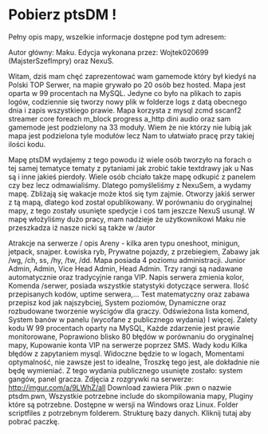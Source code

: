 Pobierz ptsDM !
=====
Pełny opis mapy, wszelkie informacje dostępne pod tym adresem:


Autor główny: Maku.
Edycja wykonana przez: Wojtek020699 (MajsterSzefImpry) oraz NexuS.


Witam, dziś mam chęć zaprezentować wam gamemode który był kiedyś na Polski TOP Serwer, na mapie grywało po 20 osób bez hosted.
Mapa jest oparta w 99 procentach na MySQL. Jedyne co było na plikach to zapis logów, codziennie się tworzy nowy plik w folderze logs z datą obecnego dnia i zapis wszystkiego prawie.
Mapa korzysta z
mysql
zcmd
sscanf2
streamer
core
foreach
m_block
progress
a_http
dini
audio
oraz sam gamemode jest podzielony na 33 moduły. Wiem że nie którzy nie lubią jak mapa jest podzielona tyle modułów lecz Nam to ułatwiało pracę przy takiej ilości kodu.
 
Mapę ptsDM wydajemy z tego powodu iż wiele osób tworzyło na forach o tej samej tematyce tematy z pytaniami jak zrobić takie textdrawy jak u Nas są i inne jakieś pierdoły. Wiele osób chciało także mapę odkupić z panelem czy bez lecz odmawialiśmy. Dlatego pomyśleliśmy z NexuSem, a wydamy mapę. Zbliżają się wakacje może ktoś się tym zajmie. Otworzy jakiś serwer z tą mapą, dlatego kod został opublikowany.
W porównaniu do oryginalnej mapy, z tego zostały usunięte spedycje i coś tam jeszcze NexuS usunął.
W mapę włożyliśmy dużo pracy, mam nadzieje że użytkownikowi Maku nie przeszkadza iż nasze nicki są także w /autor

 
Atrakcje na serwerze / opis
Areny - kilka aren typu oneshoot, minigun, jetpack, snajper.
Łowiska ryb,
Prywatne pojazdy, z przebiegiem,
Zabawy jak /wg, /ch, ss, /hy, /tw, /dd.
Mapa posiada 4 poziomu administracji. Junior Admin, Admin, Vice Head Admin, Head Admin. Trzy rangi są nadawane automatycznie oraz tradycyjnie ranga VIP.
Napis serwera zmienia kolor,
Komenda /serwer, posiada wszystkie statystyki dotyczące serwera. Ilość przepisanych kodów, uptime serwera,...
Test matematyczny oraz zabawa przepisz kod jak najszybciej,
System poziomów,
Dynamiczne oraz rozbudowane tworzenie wyścigów dla graczy. 
Odświeżona lista komend,
System banów w panelu (wycofane z publicznego wydania)
I więcej.
Zalety kodu
W 99 procentach oparty na MySQL,
Każde zdarzenie jest prawie monitorowane,
Poprawiono blisko 80 błędów w porównaniu do oryginalnej mapy,
Kupowanie konta VIP na serwerze poprzez SMS. 
Wady kodu
Kilka błędów z zapytaniem mysql. Widoczne będzie to w logach,
Momentami optymalność, nie zawsze jest to idealne,
Troszkę tego jest, ale dokładnie nie będę wymieniać.
Z tego wydania publicznego usunięte zostało:
system gangów,
panel gracza.
Zdjęcia z rozgrywki na serwerze:
http://imgur.com/a/9LWhZ/all
Download zawiera
Plik .pwn o nazwie ptsdm.pwn,
Wszystkie potrzebne include do skompilowania mapy,
Pluginy które są potrzebne. Dostępne w wersji na Windows oraz Linux.
Folder scriptfiles z potrzebnym folderem.
Strukturę bazy danych.
Kliknij tutaj aby pobrać paczkę.
